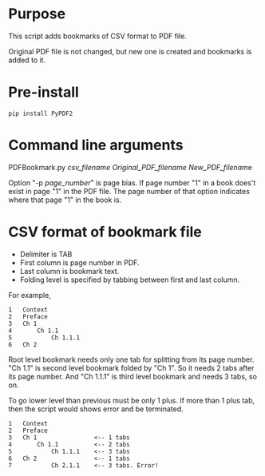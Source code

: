 
# Purpose
This script adds bookmarks of CSV format to PDF file.

Original PDF file is not changed, but new one is created and bookmarks is added to it.

# Pre-install
```
pip install PyPDF2
```
# Command line arguments
PDFBookmark.py *csv_filename Original_PDF_filename New_PDF_filenam*e 

Option "-p *page_number*" is page bias. If page number "1" in a book does't exist in page "1" 
in the PDF file. The page number of that option indicates where that page "1" in the book is.


# CSV format of bookmark file
- Delimiter is TAB
- First column is page number in PDF.
- Last column is bookmark text.
- Folding level is specified by tabbing between first and last column.

For example, 
```
1   Context
2   Preface 
3   Ch 1  
4       Ch 1.1  
5           Ch 1.1.1       
6   Ch 2    
```

Root level bookmark needs only one tab for splitting from its page number.
 "Ch 1.1" is second level bookmark folded by "Ch 1". So it needs 2 tabs after 
 its page number. And "Ch 1.1.1" is third level bookmark and needs 3 tabs, so on.
 
 To go lower level than previous must be only 1 plus. 
 If more than 1 plus tab, then the script would shows error and be terminated.
 
 ```
1   Context
2   Preface 
3   Ch 1                <-- 1 tabs
4       Ch 1.1          <-- 2 tabs 
5           Ch 1.1.1    <-- 3 tabs   
6   Ch 2                <-- 1 tabs
7           Ch 2.1.1    <-- 3 tabs. Error!     
```
